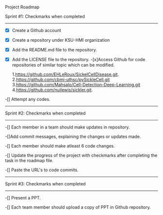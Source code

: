 Project Roadmap

Sprint #1: Checkmarks when completed
***

-[x] Create a Github account
-[x] Create a repository under KSU-HMI organization
-[x] Add the README.md file to the repository.
-[x] Add the LICENSE file to the repository.
-[x]Access Github for code repositories of similar topic which can be modified.
         
    1.https://github.com/EHLeRoux/SickelCellDisease.git.
    2.https://github.com/cbmi-uthsc/pySickleCell.git
    3.https://github.com/Mahsalo/Cell-Detection-Deep-Learning.git
    4.https://github.com/nuilewis/sickler.git.
    
-[] Attempt any codes.

***  
Sprint #2: Checkmarks when completed
***  

-[] Each member in a team should make updates in repository.

-[]Add commit messages, explaining the changes or updates made.

-[] Each member should make atleast 6 code changes.

-[] Update the progress of the project with checkmarks after completing the task in the roadmap file.

-[] Paste the URL's to code commits.

***
Sprint #3: Checkmarks when completed
***  

-[] Present a PPT.

-[] Each team member should upload a copy of PPT in Github repository.
